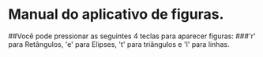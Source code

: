 # Manual do aplicativo de figuras.
##Você pode pressionar as seguintes 4 teclas para aparecer figuras:
###'r' para Retângulos, 'e' para Elipses, 't' para triângulos e 'l' para linhas.
